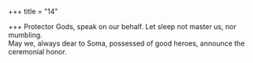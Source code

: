 +++
title = "14"

+++
Protector Gods, speak on our behalf. Let sleep not master us, nor  mumbling.  
May we, always dear to Soma, possessed of good heroes, announce the  ceremonial honor.  